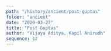 ```yaml
---
path: "/history/ancient/post-guptas"
folder: "ancient"
date: "2020-03-27"
title: "Post Guptas"
author: "Vijaya Aditya, Kapil Anirudh"
sequence: 12
---
```




